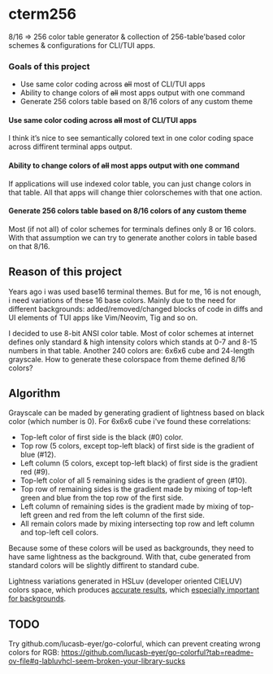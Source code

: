 cterm256
========

8/16 => 256 color table generator & collection of 256-table'based color schemes & configurations for CLI/TUI apps.

### Goals of this project
- Use same color coding across ~~all~~ most of CLI/TUI apps
- Ability to change colors of ~~all~~ most apps output with one command
- Generate 256 colors table based on 8/16 colors of any custom theme

#### Use same color coding across ~~all~~ most of CLI/TUI apps
I think it’s nice to see semantically colored text in one color coding space across diffirent terminal apps output.

#### Ability to change colors of ~~all~~ most apps output with one command
If applications will use indexed color table, you can just change colors in that table. All that apps will change thier colorschemes with that one action.

#### Generate 256 colors table based on 8/16 colors of any custom theme
Most (if not all) of color schemes for terminals defines only 8 or 16 colors. With that assumption we can try to generate another colors in table based on that 8/16.

## Reason of this project

Years ago i was used base16 terminal themes. But for me, 16 is not enough, i need variations of these 16 base colors. Mainly due to the need for different backgrounds: added/removed/changed blocks of code in diffs and UI elements of TUI apps like Vim/Neovim, Tig and so on.

I decided to use 8-bit ANSI color table. Most of color schemes at internet defines only standard & high intensity colors which stands at 0-7 and 8-15 numbers in that table. Another 240 colors are: 6x6x6 cube and 24-length grayscale. How to generate these colorspace from theme defined 8/16 colors?

## Algorithm

Grayscale can be maded by generating gradient of lightness based on black color (which number is 0). For 6x6x6 cube i've found these correlations:

- Top-left color of first side is the black (#0) color.
- Top row (5 colors, except top-left black) of first side is the gradient of blue (#12).
- Left column (5 colors, except top-left black) of first side is the gradient red (#9).
- Top-left color of all 5 remaining sides is the gradient of green (#10).
- Top row of remaining sides is the gradient made by mixing of top-left green and blue from the top row of the first side.
- Left column of remaining sides is the gradient made by mixing of top-left green and red from the left column of the first side.
- All remain colors made by mixing intersecting top row and left column and top-left cell colors.

Because some of these colors will be used as backgrounds, they need to have same lightness as the background. With that, cube generated from standard colors will be slightly diffirent to standard cube.

Lightness variations generated in HSLuv (developer oriented CIELUV) colors space, which produces [accurate results](https://www.hsluv.org/comparison/), which [especially important for backgrounds](https://www.kuon.ch/post/2020-03-08-hsluv/).

## TODO
Try github.com/lucasb-eyer/go-colorful, which can prevent creating wrong colors for RGB: https://github.com/lucasb-eyer/go-colorful?tab=readme-ov-file#q-labluvhcl-seem-broken-your-library-sucks
